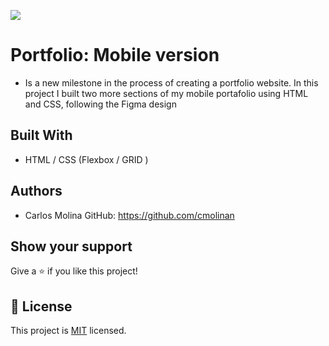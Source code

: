 ![](https://img.shields.io/badge/Microverse-blueviolet)

# Portfolio: Mobile version 

- Is a new milestone in the process of creating a portfolio website.
In this project I built two more sections of my mobile portafolio using HTML and CSS, following the Figma design

## Built With

- HTML / CSS (Flexbox / GRID )

## Authors
- Carlos Molina
  GitHub: https://github.com/cmolinan

## Show your support

Give a ⭐️ if you like this project!

## 📝 License

This project is [MIT](./MIT.md) licensed.
